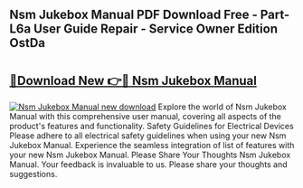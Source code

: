 ## Nsm Jukebox Manual PDF Download Free - Part-L6a User Guide Repair - Service Owner Edition OstDa

# <h2><a href="http://cf10178.oget.top/?id=Nsm+Jukebox+Manual">🔗Download New 👉🔴 Nsm Jukebox Manual</a></h2>

[![Nsm Jukebox Manual new download](https://i.imgur.com/5g1atiW.png)](http://cf10178.oget.top/?id=Nsm+Jukebox+Manual)
Explore the world of Nsm Jukebox Manual with this comprehensive user manual, covering all aspects of the product's features and functionality. Safety Guidelines for Electrical Devices Please adhere to all electrical safety guidelines when using your new Nsm Jukebox Manual. Experience the seamless integration of list of features with your new Nsm Jukebox Manual. Please Share Your Thoughts Nsm Jukebox Manual. Your feedback is invaluable to us. Please share your thoughts and suggestions.
